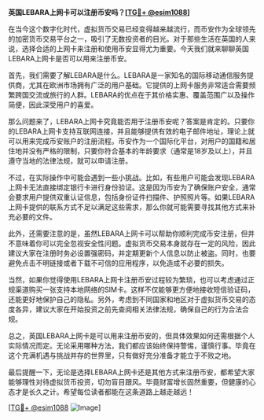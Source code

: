 **英国LEBARA上网卡可以注册币安吗？[[TG💪+ @esim1088](https://t.me/s/esim1088)]**

在当今这个数字化时代，虚拟货币交易已经变得越来越流行，而币安作为全球领先的加密货币交易平台之一，吸引了无数投资者的目光。对于那些生活在英国的人来说，选择合适的上网卡来注册和使用币安显得尤为重要。今天我们就来聊聊英国LEBARA上网卡是否可以用来注册币安。

首先，我们需要了解LEBARA是什么。LEBARA是一家知名的国际移动通信服务提供商，尤其在欧洲市场拥有广泛的用户基础。它提供的上网卡服务非常适合需要频繁跨国交流或旅行的人群。LEBARA的优点在于其价格实惠、覆盖范围广以及操作简便，因此深受用户的喜爱。

那么问题来了，LEBARA上网卡究竟能否用于注册币安呢？答案是肯定的。只要你的LEBARA上网卡支持互联网连接，并且能够提供有效的电子邮件地址，理论上就可以用来完成币安账户的注册流程。币安作为一个国际化平台，对用户的国籍和居住地并没有严格的限制，只要你符合基本的年龄要求（通常是18岁及以上），并且遵守当地的法律法规，就可以申请注册。

不过，在实际操作中可能会遇到一些小挑战。比如，有些用户可能会发现LEBARA上网卡无法直接绑定银行卡进行身份验证。这是因为币安为了确保账户安全，通常会要求用户提供双重认证信息，包括身份证件扫描件、护照照片等。如果LEBARA上网卡提供的联系方式不足以满足这些需求，那么你就可能需要寻找其他方式来补充必要的文件。

此外，还需要注意的是，虽然LEBARA上网卡可以帮助你顺利完成币安注册，但并不意味着你可以完全忽视安全性问题。虚拟货币交易本身就存在一定的风险，因此建议大家在注册时务必设置强密码，并定期更新个人信息以防止被盗。同时，也要避免点击不明链接或者下载不可信的应用程序，以免造成不必要的损失。

当然，如果你觉得使用LEBARA上网卡注册币安过程较为繁琐，也可以考虑通过正规渠道购买一张支持本地网络的SIM卡。这样不仅能够更方便地接收短信验证码，还能更好地保护自己的隐私。另外，考虑到不同国家和地区对于虚拟货币交易的态度各异，建议大家在开始投资之前先查阅相关法律法规，确保自己的行为合法合规。

总之，英国LEBARA上网卡是可以用来注册币安的，但具体效果如何还需根据个人实际情况而定。无论采用哪种方法，我们都应该始终保持警惕，谨慎行事。毕竟在这个充满机遇与挑战并存的世界里，只有做好充分准备才能立于不败之地。

最后提醒一下，无论是选择LEBARA上网卡还是其他方式来注册币安，都希望大家能够理性对待虚拟货币投资，切勿盲目跟风。毕竟财富增长固然重要，但健康的心态才是长久之计。希望每位读者都能在这条道路上越走越远！

[[TG💪+ @esim1088](https://t.me/s/esim1088) ![Image](https://i.postimg.cc/4NQfJmqS/Snipaste-2025-05-13-00-14-12.png)]